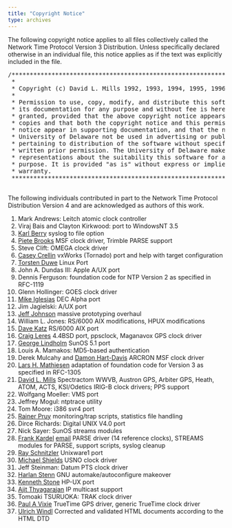 ```yaml
---
title: "Copyright Notice"
type: archives
---
```


The following copyright notice applies to all files collectively called the Network Time Protocol Version 3 Distribution. Unless specifically declared otherwise in an individual file, this notice applies as if the text was explicitly included in the file.

<pre>
/***********************************************************************
 *                                                                     *
 * Copyright (c) David L. Mills 1992, 1993, 1994, 1995, 1996, 1997     *
 *                                                                     *
 * Permission to use, copy, modify, and distribute this software and   *
 * its documentation for any purpose and without fee is hereby         *
 * granted, provided that the above copyright notice appears in all    *
 * copies and that both the copyright notice and this permission       *
 * notice appear in supporting documentation, and that the name        *
 * University of Delaware not be used in advertising or publicity      *
 * pertaining to distribution of the software without specific,        *
 * written prior permission. The University of Delaware makes no       *
 * representations about the suitability this software for any         *
 * purpose. It is provided "as is" without express or implied          *
 * warranty.                                                           *
 **********************************************************************/

</pre>

The following individuals contributed in part to the Network Time Protocol Distribution Version 4 and are acknowledged as authors of this work.

1.  Mark Andrews: Leitch atomic clock controller  
2.  Viraj Bais and Clayton Kirkwood: port to WindowsNT 3.5  
3.  [Karl Berry](mailto:karl@owl.HQ.ileaf.com) syslog to file option  
4.  [Piete Brooks](mailto:Piete.Brooks@cl.cam.ac.uk) MSF clock driver, Trimble PARSE support  
5.  Steve Clift: OMEGA clock driver  
6.  [Casey Crellin](mailto:casey@csc.co.za) vxWorks (Tornado) port and help with target configuration  
7.  [Torsten Duwe](mailto:duwe@immd4.informatik.uni-erlangen.de) Linux Port  
8.  John A. Dundas III: Apple A/UX port  
9.  Dennis Ferguson: foundation code for NTP Version 2 as specified in RFC-1119  
10.  Glenn Hollinger: GOES clock driver  
11.  [Mike Iglesias](mailto:iglesias@uci.edu) DEC Alpha port  
12.  Jim Jagielski: A/UX port  
13.  [Jeff Johnson](mailto:jbj@chatham.usdesign.com) massive prototyping overhaul  
14.  William L. Jones: RS/6000 AIX modifications, HPUX modifications  
15.  [Dave Katz](mailto:dkatz@cisco.com) RS/6000 AIX port  
16.  [Craig Leres](mailto:leres@ee.lbl.gov) 4.4BSD port, ppsclock, Maganavox GPS clock driver  
17.  [George Lindholm](mailto:lindholm@ucs.ubc.ca) SunOS 5.1 port  
18.  Louis A. Mamakos: MD5-based authentication  
19.  Derek Mulcahy and [Damon Hart-Davis](mailto:d@hd.org) ARCRON MSF clock driver  
20.  [Lars H. Mathiesen](mailto:thorinn@diku.dk) adaptation of foundation code for Version 3 as specified in RFC-1305  
21.  [David L. Mills](mailto:mills@udel.edu) Spectractom WWVB, Austron GPS, Arbiter GPS, Heath, ATOM, ACTS, KSI/Odetics IRIG-B clock drivers; PPS support  
22.  Wolfgang Moeller: VMS port  
23.  Jeffrey Mogul: ntptrace utility  
24.  Tom Moore: i386 svr4 port  
25.  [Rainer Pruy](mailto:Rainer.Pruy@informatik.uni-erlangen.de) monitoring/trap scripts, statistics file handling  
26.  Dirce Richards: Digital UNIX V4.0 port  
27.  Nick Sayer: SunOS streams modules  
28.  [Frank Kardel](http://www4.informatik.uni-erlangen.de/~kardel) [email](mailto:Frank.Kardel@informatik.uni-erlangen.de) PARSE <GENERIC> driver (14 reference clocks), STREAMS modules for PARSE, support scripts, syslog cleanup  
29.  [Ray Schnitzler](mailto:schnitz@unipress.com) Unixware1 port  
30.  [Michael Shields](mailto:shields@tembel.org) USNO clock driver  
31.  Jeff Steinman: Datum PTS clock driver  
32.  [Harlan Stenn](mailto:harlan@pfcs.com) GNU automake/autoconfigure makeover  
33.  [Kenneth Stone](mailto:ken@sdd.hp.com) HP-UX port  
34.  [Ajit Thyagarajan](mailto:ajit@ee.udel.edu) IP multicast support  
35.  Tomoaki TSURUOKA: TRAK clock driver  
36.  [Paul A Vixie](mailto:vixie@vix.com) TrueTime GPS driver, generic TrueTime clock driver
37.  [Ulrich Windl](mailto:Ulrich.Windl@rz.uni-regensburg.de) Corrected and validated HTML documents according to the HTML DTD
